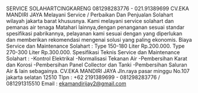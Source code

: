SERVICE SOLAHARTCINGKARENG 081298283776 - 021.91389699 CV.EKA MANDIRI JAYA Melayani Service / Perbaikan Dan Penjualan Solahart wilayah jakarta barat khususnya. Kami melayani service solahart dan pemanas air tenaga Matahari lainnya,dengan penanganan sesuai standar spesifikasi pabrikannya, pelayanan kami sesuai dengan yang diperlukan dan memberikan rekomendasi mengenai solusi yang paling ekonomis. Biaya Service dan Maintenance Solahart : Type 150-180 Liter Rp.200.000. Type 270-300 Liter Rp.300.000. Spesifikasi Teknis Service dan Maintenance Solahart : -Kontrol Elektrikal -Normalisasi Tekanan Air -Pembersihan Karat dan Korosi -Pembersihan Panel Collector dan Tanki -Pembersihan Saluran Air & lain sebagainya. CV.EKA MANDIRI JAYA Jln.raya pasar minggu No.107 jakarta selatan 12510 Tlpn : +62 2191389699 - 081298283776 / 081291315510 Email : ekamandirijay2@gmail.com